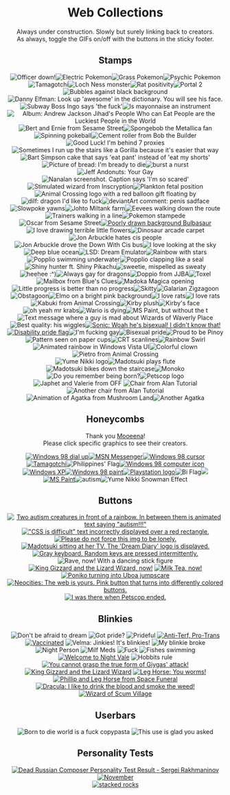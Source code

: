 <center>

# Web Collections
Always under construction. Slowly but surely linking back to creators.  
As always, toggle the GIFs on/off with the buttons in the sticky footer.

## Stamps ##

<span class="stamps55">
<img src="./stamps/99w55h/officerDown.png" alt="Officer down!"><img src="./stamps/99w55h/electricPokes.gif" alt="Electric Pokemon"><img src="./stamps/99w55h/grassPokes.gif" alt="Grass Pokemon"><img src="./stamps/99w55h/psychicPokes.gif" alt="Psychic Pokemon"><img src="./stamps/99w55h/tamagotchi.png" alt="Tamagotchi"><img class="freezeframe" style="vertical-align: initial;" src="./stamps/99w55h/nessie.gif" alt="Loch Ness monster"><img class="freezeframe" style="vertical-align: initial;" src="./stamps/99w55h/ratPositivity.gif" alt="Rat positivity"><img class="freezeframe" style="vertical-align: initial;" src="./stamps/99w55h/portal.gif" alt="Portal 2"></span><span class="stamps56"><img class="freezeframe" style="vertical-align: initial;" src="./stamps/99w56h/bubbles.gif" alt="Bubbles against black background"><img src="./stamps/99w56h/dannyElfman.png" alt="Danny Elfman: Look up 'awesome' in the dictionary. You will see his face."><img src="./stamps/99w56h/dafuq.png" alt="Subway Boss Ingo says 'the fuck'"><img src="./stamps/99w56h/mayonnaise.jpg" alt="Is mayonnaise an instrument"><img src="./stamps/99w56h/ajj.png" alt="Album: Andrew Jackson Jihad&#39;s People Who can Eat People are the Luckiest People in the World"><img src="./stamps/99w56h/bertAndErnie.png" alt="Bert and Ernie from Sesame Street"><img src="./stamps/99w56h/spongeMetal.png" alt="Spongebob the Metallica fan"><img class="freezeframe" style="vertical-align:initial;" src="./stamps/99w56h/pokeball.gif" alt="Spinning pokeball"><img class="freezeframe" style="vertical-align:initial;" src="./stamps/99w56h/dizzy.gif" alt="Cement roller from Bob the Builder"><img src="./stamps/99w56h/sevenProxies.png" alt="Good Luck! I'm behind 7 proxies"><img src="./stamps/99w56h/gorilla.png" alt="Sometimes I run up the stairs like a Gorilla because it's easier that way"><img src="./stamps/99w56h/eatPant.png" alt="Bart Simpson cake that says 'eat pant' instead of 'eat my shorts'"><img src="./stamps/99w56h/bready.png" alt="Picture of bread: I'm bready to die"><img src="./stamps/99w56h/burstANurst.png" alt="burst a nurst"><img src="./stamps/99w56h/jeffAndonuts.png" alt="Jeff Andonuts: Your Gay"><img src="./stamps/99w56h/nanalan.png" alt="Nanalan screenshot. Caption says 'I'm so scared'"><img class="freezeframe" style="vertical-align:initial;" src="./stamps/99w56h/ichorus_buzzly.gif" alt="Stimulated wizard from Inscryption"><img src="./stamps/99w56h/plankton.png" alt="Plankton fetal position"><img class="freezeframe" style="vertical-align: initial;" src="./stamps/99w56h/animalCrossy.gif" alt="Animal Crossing logo with a red balloon gift floating by"><img src="./stamps/99w56h/dilf.png" alt="dilf: dragon I'd like to fuck"><img src="./stamps/99w56h/penis.png" alt="deviantArt comment: penis sadface"><img class="freezeframe" style="vertical-align:initial;" src="./stamps/99w56h/yawn.gif" alt="Slowpoke yawns"><img class="freezeframe" style="vertical-align:initial;" src="./stamps/99w56h/moomooMilk.gif" alt="Johto Miltank farm"><img class="freezeframe" style="vertical-align:initial;" src="./stamps/99w56h/eevee.gif" alt="Eevees walking down the route"><img class="freezeframe" style="vertical-align:initial;" src="./stamps/99w56h/trainerMarch.gif" alt="Trainers walking in a line"><img class="freezeframe" style="vertical-align:initial;" src="./stamps/99w56h/pokemonEscape.gif" alt="Pokemon stampede"><img src="./stamps/99w56h/oscar.png" alt="Oscar from Sesame Street"><a href="https://futurefishy.neocities.org/"><img src="./stamps/99w56h/bulbastamp.png" alt="Poorly drawn background Bulbasaur"></a><img src="./stamps/99w56h/terribleFlowers.png" alt="I love drawing terrible little flowers"><img src="./stamps/99w56h/dinosaurs.png" alt="Dinosaur arcade carpet"><img class="freezeframe" style="vertical-align:initial;" src="./stamps/99w56h/jonArbuckle1.gif" alt="Jon Arbuckle hates cis people"><img class="freezeframe" style="vertical-align:initial;" src="./stamps/99w56h/jonArbuckle2.gif" alt="Jon Arbuckle drove the Down With Cis bus"><img class="freezeframe" style="vertical-align:initial;" src="./stamps/99w56h/cloudGazer.gif" alt="I love looking at the sky"><img src="./stamps/99w56h/oceanWater.png" alt="Deep blue ocean"><img src="./stamps/99w56h/lsd.png" alt="LSD: Dream Emulator"><img src="./stamps/99w56h/rainbowStars.png" alt="Rainbow with stars"><img class="freezeframe" style="vertical-align:initial;" src="./stamps/99w56h/popplioSwim.gif" alt="Popplio swimming underwater"><img class="freezeframe" style="vertical-align:initial;" src="./stamps/99w56h/popplioClap.gif" alt="Popplio clapping like a seal"><img class="freezeframe" style="vertical-align:initial;" src="./stamps/99w56h/shiny.gif" alt="Shiny hunter ft. Shiny Pikachu"><img src="./stamps/99w56h/sweaty.png" alt="sweetie, mispelled as sweaty"><img src="./stamps/99w56h/heehee.gif" alt="heehee :^)"><img src="./stamps/99w56h/gayDragons.png" alt="Always gay for dragons"><img class="freezeframe" style="vertical-align:initial;" src="./stamps/99w56h/doppio.gif" alt="Doppio from JJBA"><img src="./stamps/99w56h/toxel.png" alt="Toxel"><img src="./stamps/99w56h/mailbox.png" alt="Mailbox from Blue's Clues"><img class="freezeframe" style="vertical-align:initial;" src="./stamps/99w56h/meguca.gif" alt="Madoka Magica opening"><img src="./stamps/99w56h/Progress.png" alt="Little progress is better than no progress"><img class="freezeframe" style="vertical-align:initial;" src="./stamps/99w56h/skitty.gif" alt="Skitty"><img src="./stamps/99w56h/Zigzagoon.png" alt="Galarian Zigzagoon"><img src="./stamps/99w56h/obstagoon.png" alt="Obstagoon"><img src="./stamps/99w56h/elmo.png" alt="Elmo on a bright pink background"><img class="freezeframe" style="vertical-align:initial;" src="./stamps/99w56h/ratStamp.gif" alt="I love rats"><img src="./stamps/99w56h/iLoveRats.png" alt="I love rats"><img src="./stamps/99w56h/kabuki.png" alt="Kabuki from Animal Crossing"><img src="./stamps/99w56h/kirb.png" alt="Kirby plush"><img src="./stamps/99w56h/kirbFace.png" alt="Kirby's face"><img src="./stamps/99w56h/mrKrabs.png" alt="oh yeah mr krabs"><img src="./stamps/99w56h/warioIsDying.png" alt="Wario is dying"><img src="./stamps/99w56h/mspain.png" alt="MS Paint, but without the t"><img src="./stamps/99w56h/noIDont.png" alt="Text message where a guy is mad about Wizards of Waverly Place"><img src="./stamps/99w56h/wiggle.png" alt="Best quality: his wiggles"><a href="https://futurefishy.neocities.org/"><img src="./stamps/99w56h/sonic_stamp.png" alt="Sonic: Woah he's bisexual! I didn't know that!"></a>
<br>
<a href="https://futurefishy.neocities.org/"><img src="./stamps/99w56h/disabledSwag.png" alt="Disability pride flag"></a><img src="./stamps/99w56h/imFuckingGay.png" alt="I'm fucking gay"><img src="./stamps/99w56h/bisexualPride.png" alt="Bisexual pride"><img src="./stamps/99w56h/pinoyPride.png" alt="Proud to be Pinoy">
<br>    
<img src="./stamps/99w56h/paperCup.png" alt="Pattern seen on paper cups"><img src="./stamps/99w56h/wavey.png" alt="CRT scanlines"><img src="./stamps/99w56h/rainbowSwirl.png" alt="Rainbow Swirl"><img class="freezeframe" style="vertical-align:initial;" src="./stamps/99w56h/rainbowWindow.gif" alt="Animated rainbow in Windows Vista UI"><img src="./stamps/99w56h/rainbowClown.png" alt="Colorful clown"><img src="./stamps/99w56h/pietro.png" alt="Pietro from Animal Crossing">
<br>    
<img src="./stamps/99w56h/yumeNikkiLogo.png" alt="Yume Nikki logo"><img class="freezeframe" style="vertical-align:initial;" src="./stamps/99w56h/flute.gif" alt="Madotsuki plays flute"><img class="freezeframe" style="vertical-align:initial;" src="./stamps/99w56h/handStaircase.gif" alt="Madotsuki bikes down the staircase"><img src="./stamps/99w56h/monoko.png" alt="Monoko"><img class="freezeframe" style="vertical-align:initial;" src="./stamps/99w56h/rememberBeingBorn.gif" alt="Do you remember being born?"><img src="./stamps/99w56h/petscop.png" alt="Petscop logo"><img src="./stamps/99w56h/valerie.png" alt="Japhet and Valerie from OFF"></span>
<img src="./stamps/alanTutorial1.png" alt="Chair from Alan Tutorial"><img src="./stamps/alanTutorial2.png" alt="Another chair from Alan Tutorial"><img class="freezeframe" style="vertical-align:initial;" src="./stamps/Agatka1.gif" alt="Animation of Agatka from Mushroom Land"><img class="freezeframe" style="vertical-align:initial;" src="./stamps/Agatka2.gif" alt="Another Agatka">

## Honeycombs ##
Thank you [Mooeena](https://mooeena.neocities.org/honeycomb)!  
Please click specific graphics to see their creators.
<div class="honeycomb hc-5">
<a href="https://www.deviantart.com/interocativo"><img src="./honeycombs/Win98dialup.gif" alt="Windows 98 dial up" class="freezeframe"></a><a href="https://www.deviantart.com/interocativo"><img src="./honeycombs/MSNmessenger.png" alt="MSN Messenger"></a><a href="https://www.deviantart.com/interocativo"><img src="./honeycombs/Win98internetclick.gif" alt="Windows 98 cursor" class="freezeframe"></a><a href="https://www.deviantart.com/interocativo"><img src="./honeycombs/tama.gif" alt="Tamagotchi" class="freezeframe"></a><img src="./honeycombs/filipinoFlag.png" alt="Philippines' Flag"><a href="https://www.deviantart.com/interocativo"><img src="./honeycombs/Win98mycomp.png" alt="Windows 98 computer icon"></a><a href="https://kryxyoyo.tumblr.com/"><img src="./honeycombs/windows.gif" alt="Windows XP" class="freezeframe"></a><a href="https://www.deviantart.com/interocativo"><img src="./honeycombs/Win98paint.png" alt="Windows 98 paint"></a><a href="https://kryxyoyo.tumblr.com/"><img src="./honeycombs/playstation.gif" alt="Playstation logo" class="freezeframe"></a><img src="./honeycombs/bisexy.png" alt="Bi Flag"><img src="./honeycombs/help.png"><a href="https://www.deviantart.com/interocativo"><img src="./honeycombs/mspaint.png" alt="MS Paint"></a><img src="./honeycombs/evilAutism.png" alt="autism"><img src="./honeycombs/snowman.gif" alt="Yume Nikki Snowman Effect" class="freezeframe">
</div>

## Buttons

<div class="buttons_88x31"><span class="freezeframe">

[![Two autism creatures in front of a rainbow. In between them is animated text saying "autism!!!"](./88x31/autism!wave.gif)](https://futurefishy.neocities.org/) </span> [!["CSS is difficult" text incorrectly displayed over a red rectangle.](./88x31/css.png)](https://zeusofthecrows.github.io/stadt/gallery/) [![Please do not force this img to be lonely.](./88x31/new-tab.png)](https://zeusofthecrows.github.io/stadt/gallery/) <span class="freezeframe"> [![Madotsuki sitting at her TV. The 'Dream Diary' logo is displayed.](./88x31/fubutton7.gif)](https://zanarkand.neocities.org/withlove) [![Gray keyboard. Random keys are pressed intermittently.](./88x31/colemak.gif)](https://zeusofthecrows.github.io/stadt/gallery/) ![Rave, now! With a dancing stick figure](./88x31/RaveNow3.gif)</span> [![King Gizzard and the Lizard Wizard, now!](./88x31/button-kgatwl.gif)](https://omfg.neocities.org/graphics) [![Milk Tea, now!](./88x31/button-milktea.gif)](https://omfg.neocities.org/graphics) <span class="freezframe"> [![Poniko turning into Uboa jumpscare](./88x31/fubutton8.gif)](https://zanarkand.neocities.org/withlove) [![Neocities: The web is yours. Pink button that turns into differently colored buttons.](./88x31/neocities-spin.gif)](https://zeusofthecrows.github.io/stadt/gallery/)</span> [![I was there when Petscop ended.](./88x31/petscop_ended.png)](https://web.archive.org/web/20200928151110/https://petscopkid.net/)
</div>

## Blinkies

<div class="blinkies"><span class="freezeframe">
    
![Don't be afraid to dream](./blinkies/dreamer.gif) ![Got pride?](./blinkies/gotpride.gif) ![Prideful](./blinkies/prideful.gif) [![Anti-Terf, Pro-Trans](./blinkies/pro_trans.gif)](https://omfg.neocities.org/graphics) [![Vaccinated](./blinkies/vaxx.gif)](https://omfg.neocities.org/graphics)
![Velma: Jinkies! It's blinkies!](./blinkies/jinkiesblinkies.gif) ![My blinkie broke](./blinkies/blinkiebroke.gif) ![Night Person](./blinkies/nightperson.gif) ![Milf Meds](./blinkies/milfmeds.gif) ![Fuck](./blinkies/fword.gif) ![Fishes swimming](./blinkies/fishies_blinkies.gif)
[![Welcome to Night Vale](./blinkies/wtnv.gif)](https://lollich0p.tumblr.com/tagged/blinkie/chrono) ![Hobbits rule](./blinkies/hobbits_rule.gif) [![You cannot grasp the true form of Giygas' attack!](./blinkies/earthbound_giygas.gif)](https://vinnyvistazo.com/blinkies) [![King Gizzard and the Lizard Wizard](./blinkies/kgawl.gif)](https://omfg.neocities.org/graphics)
[![Leg Horse: You worms!](./blinkies/legHorse.gif)](https://vinnyvistazo.com/blinkies) [![Phillip and Leg Horse from Space Funeral](./blinkies/phil_and_leg.gif)](https://lollich0p.tumblr.com/tagged/blinkie/chrono) [![Dracula: I like to drink the blood and smoke the weed!](./blinkies/sf_dracula.gif)](https://vinnyvistazo.com/blinkies) [![Wizard of Scum Village](./blinkies/wizard_of_scum.gif)](https://vinnyvistazo.com/blinkies)

</span></div>

## Userbars

![Born to die world is a fuck copypasta](./userbars/born_to_die.png) ![This use is glad you asked](./userbars/gladyouasked.png)

## Personality Tests ##

<div class="center">
<a href="http://www.markberger.com/russian.htm"><img style="max-width:100%;" src="rakhy.png" alt="Dead Russian Composer Personality Test Result - Sergei Rakhmaninov"></a><br><a href="https://alteredorigin.net/zodiac"><img src="https://alteredorigin.net/images/zodiac/aouz-november.png" alt="November" title="What's your Unova Zodiac Pokemon?" border="0" /></a>
<br><a href="https://swiftyshq.neocities.org/fun/quiz/rock.html"><img src="https://swiftyshq.neocities.org/img/quiz/rock/r5.png" alt="stacked rocks" title="you appear collected and calm but youre actually barely holding it together. i dont know if stacking rocks helps, but uh, you can do that, i guess."></a>
</div>

</center>